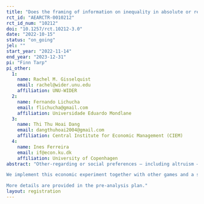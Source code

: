 ```yaml
---
title: "Does the framing of information on inequality in absolute or relative terms affect altruism?"
rct_id: "AEARCTR-0010212"
rct_id_num: "10212"
doi: "10.1257/rct.10212-3.0"
date: "2022-10-15"
status: "on_going"
jel: ""
start_year: "2022-11-14"
end_year: "2023-12-31"
pi: "Finn Tarp"
pi_other:
  1:
    name: Rachel M. Gisselquist
    email: rachel@wider.unu.edu
    affiliation: UNU-WIDER
  2:
    name: Fernando Lichucha
    email: flichucha@gmail.com
    affiliation: Universidade Eduardo Mondlane
  3:
    name: Thi Thu Hoai Dang
    email: dangthuhoai2004@gmail.com
    affiliation: Central Institute for Economic Management (CIEM)
  4:
    name: Ines Ferreira
    email: if@econ.ku.dk
    affiliation: University of Copenhagen
abstract: "Other-regarding or social preferences – including altruism – are important in social interactions, cooperative behaviour and, more generally, in public life and politics. Previous literature has shown some evidence of the effects of information treatments on policy preferences, although the results are mixed. In light of the strand of literature showing that some individuals perceive inequality in absolute terms while others perceive inequality in relative terms (note that the most widely used measures are based on the latter), we examine whether the framing of information about inequality in absolute or relative terms affects altruistic behaviour. 
We implement this economic experiment together with other games and a survey to collect background information on participants in both Mozambique and Vietnam.
More details are provided in the pre-analysis plan."
layout: registration
---
```


